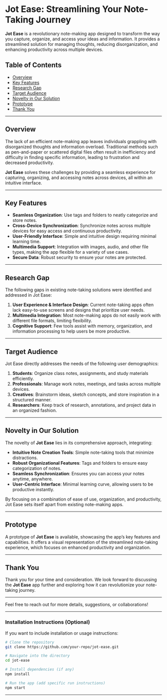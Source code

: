 # Jot Ease: Streamlining Your Note-Taking Journey

**Jot Ease** is a revolutionary note-making app designed to transform the way you capture, organize, and access your ideas and information. It provides a streamlined solution for managing thoughts, reducing disorganization, and enhancing productivity across multiple devices.

## Table of Contents
- [Overview](#overview)
- [Key Features](#key-features)
- [Research Gap](#research-gap)
- [Target Audience](#target-audience)
- [Novelty in Our Solution](#novelty-in-our-solution)
- [Prototype](#prototype)
- [Thank You](#thank-you)

---

## Overview

The lack of an efficient note-making app leaves individuals grappling with disorganized thoughts and information overload. Traditional methods such as pen-and-paper or scattered digital files often result in inefficiency and difficulty in finding specific information, leading to frustration and decreased productivity. 

**Jot Ease** solves these challenges by providing a seamless experience for capturing, organizing, and accessing notes across devices, all within an intuitive interface.

---

## Key Features

- **Seamless Organization**: Use tags and folders to neatly categorize and store notes.
- **Cross-Device Synchronization**: Synchronize notes across multiple devices for easy access and continuous productivity.
- **User-Friendly Interface**: Simple and intuitive design requiring minimal learning time.
- **Multimedia Support**: Integration with images, audio, and other file types, making the app flexible for a variety of use cases.
- **Secure Data**: Robust security to ensure your notes are protected.

---

## Research Gap

The following gaps in existing note-taking solutions were identified and addressed in Jot Ease:

1. **User Experience & Interface Design**: Current note-taking apps often lack easy-to-use screens and designs that prioritize user needs.
2. **Multimedia Integration**: Most note-making apps do not easily work with different file formats, limiting flexibility.
3. **Cognitive Support**: Few tools assist with memory, organization, and information processing to help users be more productive.

---

## Target Audience

Jot Ease directly addresses the needs of the following user demographics:

1. **Students**: Organize class notes, assignments, and study materials efficiently.
2. **Professionals**: Manage work notes, meetings, and tasks across multiple devices.
3. **Creatives**: Brainstorm ideas, sketch concepts, and store inspiration in a structured manner.
4. **Researchers**: Keep track of research, annotations, and project data in an organized fashion.

---

## Novelty in Our Solution

The novelty of **Jot Ease** lies in its comprehensive approach, integrating:

- **Intuitive Note Creation Tools**: Simple note-taking tools that minimize distractions.
- **Robust Organizational Features**: Tags and folders to ensure easy categorization of notes.
- **Seamless Synchronization**: Ensures you can access your notes anytime, anywhere.
- **User-Centric Interface**: Minimal learning curve, allowing users to be productive instantly.

By focusing on a combination of ease of use, organization, and productivity, Jot Ease sets itself apart from existing note-making apps.

---

## Prototype

A prototype of **Jot Ease** is available, showcasing the app’s key features and capabilities. It offers a visual representation of the streamlined note-taking experience, which focuses on enhanced productivity and organization.

---

## Thank You

Thank you for your time and consideration. We look forward to discussing the **Jot Ease** app further and exploring how it can revolutionize your note-taking journey.

---

Feel free to reach out for more details, suggestions, or collaborations!

---

### Installation Instructions (Optional)

If you want to include installation or usage instructions:

```bash
# Clone the repository
git clone https://github.com/your-repo/jot-ease.git

# Navigate into the directory
cd jot-ease

# Install dependencies (if any)
npm install

# Run the app (add specific run instructions)
npm start
```

---
